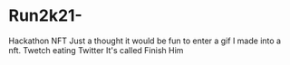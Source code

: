 # Run2k21-
Hackathon NFT
Just a thought it would be fun to enter a gif I made into a nft. Twetch eating Twitter 
It's called Finish Him

